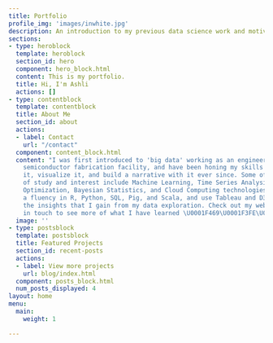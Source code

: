 ```yaml
---
title: Portfolio
profile_img: 'images/inwhite.jpg'
description: An introduction to my previous data science work and motivations.
sections:
- type: heroblock
  template: heroblock
  section_id: hero
  component: hero_block.html
  content: This is my portfolio.
  title: Hi, I'm Ashli
  actions: []
- type: contentblock
  template: contentblock
  title: About Me
  section_id: about
  actions:
  - label: Contact
    url: "/contact"
  component: content_block.html
  content: "I was first introduced to 'big data' working as an engineer at a 24/7
    semiconductor fabrication facility, and have been honing my skills on how to explore
    it, visualize it, and build a narrative with it ever since. Some of my fields
    of study and interest include Machine Learning, Time Series Analysis, Deterministic
    Optimization, Bayesian Statistics, and Cloud Computing technologies. I have developed
    a fluency in R, Python, SQL, Pig, and Scala, and use Tableau and D3.JS to share
    the insights that I gain from my data exploration. Check out my website or get
    in touch to see more of what I have learned \U0001F469\U0001F3FE‍\U0001F4BB"
  image: ''
- type: postsblock
  template: postsblock
  title: Featured Projects
  section_id: recent-posts
  actions:
  - label: View more projects
    url: blog/index.html
  component: posts_block.html
  num_posts_displayed: 4
layout: home
menu:
  main:
    weight: 1

---
```


